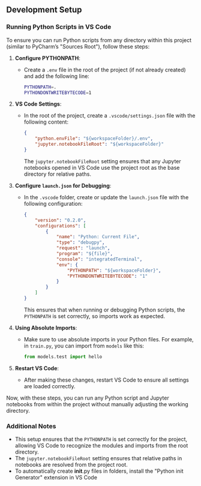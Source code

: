 ## Development Setup

### Running Python Scripts in VS Code

To ensure you can run Python scripts from any directory within this project (similar to PyCharm’s "Sources Root"), follow these steps:

1. **Configure PYTHONPATH**:
   - Create a `.env` file in the root of the project (if not already created) and add the following line:
     ```bash
     PYTHONPATH=.
     PYTHONDONTWRITEBYTECODE=1
     ```

2. **VS Code Settings**:
   - In the root of the project, create a `.vscode/settings.json` file with the following content:
     ```json
     {
         "python.envFile": "${workspaceFolder}/.env",
         "jupyter.notebookFileRoot": "${workspaceFolder}"
     }
     ```
     The `jupyter.notebookFileRoot` setting ensures that any Jupyter notebooks opened in VS Code use the project root as the base directory for relative paths.

3. **Configure `launch.json` for Debugging**:
   - In the `.vscode` folder, create or update the `launch.json` file with the following configuration:
     ```json
     {
         "version": "0.2.0",
         "configurations": [
             {
                 "name": "Python: Current File",
                 "type": "debugpy",
                 "request": "launch",
                 "program": "${file}",
                 "console": "integratedTerminal",
                 "env": {
                     "PYTHONPATH": "${workspaceFolder}",
                     "PYTHONDONTWRITEBYTECODE": "1"
                 }
             }
         ]
     }
     ```
     This ensures that when running or debugging Python scripts, the `PYTHONPATH` is set correctly, so imports work as expected.

4. **Using Absolute Imports**:
   - Make sure to use absolute imports in your Python files. For example, in `train.py`, you can import from `models` like this:
     ```python
     from models.test import hello
     ```

5. **Restart VS Code**:
   - After making these changes, restart VS Code to ensure all settings are loaded correctly.

Now, with these steps, you can run any Python script and Jupyter notebooks from within the project without manually adjusting the working directory.

### Additional Notes
- This setup ensures that the `PYTHONPATH` is set correctly for the project, allowing VS Code to recognize the modules and imports from the root directory.
- The `jupyter.notebookFileRoot` setting ensures that relative paths in notebooks are resolved from the project root.
- To automatically create __init__.py files in folders, install the "Python init Generator" extension in VS Code